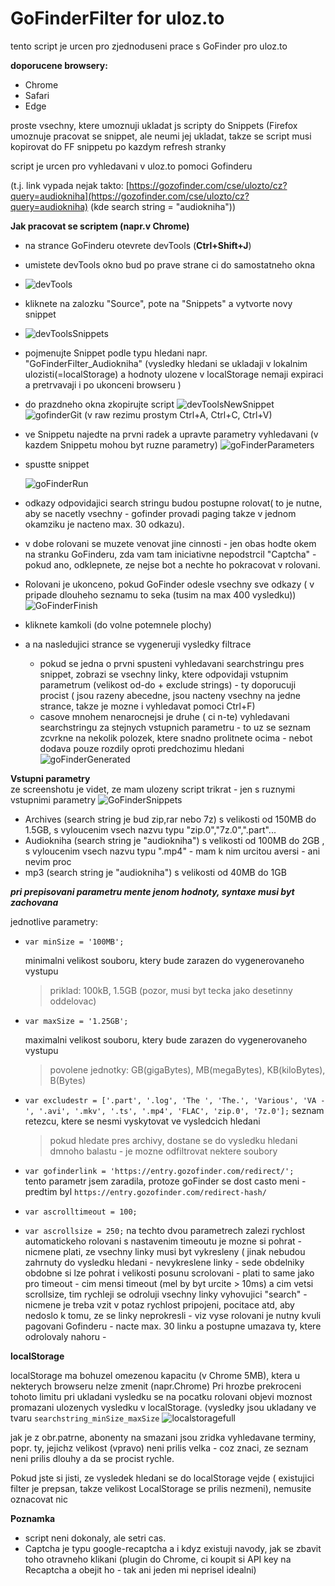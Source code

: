 # GoFinderFilter for uloz.to

tento script je urcen pro zjednoduseni prace s GoFinder pro uloz.to

**doporucene browsery:**
- Chrome
- Safari
- Edge

proste vsechny, ktere umoznuji ukladat js scripty do Snippets (Firefox umoznuje pracovat se snippet, ale neumi jej ukladat, takze se script musi kopirovat do FF snippetu po kazdym refresh stranky

script je urcen pro vyhledavani v uloz.to pomoci Gofinderu 

(t.j. link vypada nejak takto:
[https://gozofinder.com/cse/ulozto/cz?query=audiokniha](https://gozofinder.com/cse/ulozto/cz?query=audiokniha) (kde search string = "audiokniha"))

**Jak pracovat se scriptem (napr.v Chrome)**
- na strance GoFinderu otevrete devTools (**Ctrl+Shift+J**)

- umistete devTools okno bud po prave strane ci do samostatneho okna
-  
  ![devTools](https://user-images.githubusercontent.com/3242659/218735620-16a2d9e6-9020-444c-b514-547fc855139e.png)
  
- kliknete na zalozku "Source", pote na "Snippets" a vytvorte novy snippet
- 
  ![devToolsSnippets](https://user-images.githubusercontent.com/3242659/218737226-dccaac05-9106-4f13-89c7-2c7334372c26.png)
  
- pojmenujte Snippet podle typu hledani napr. "GoFinderFilter_Audiokniha" (vysledky hledani se ukladaji v lokalnim ulozisti(=localStorage) a hodnoty ulozene v localStorage nemaji expiraci a  pretrvavaji i po ukonceni browseru )

- do prazdneho okna zkopirujte script 
  ![devToolsNewSnippet](https://user-images.githubusercontent.com/3242659/218739768-176c52fa-9921-442d-9568-6608e7f9f49a.png)
  ![gofinderGit](https://user-images.githubusercontent.com/3242659/218740385-340e5ee3-f83c-4a96-840a-6c2f7e214a18.png) 
  (v raw rezimu prostym Ctrl+A, Ctrl+C, Ctrl+V) 
  
- ve Snippetu najedte na prvni radek a upravte parametry vyhledavani (v kazdem Snippetu mohou byt ruzne parametry)
  ![goFinderParameters](https://user-images.githubusercontent.com/3242659/218741829-294d541c-c5d4-4eca-9d09-5dc10a9d69d1.png)
  
- spustte snippet

  ![goFinderRun](https://user-images.githubusercontent.com/3242659/218742496-474f4680-6b8e-4804-8fdf-432f6c04bfe7.png)
  
- odkazy odpovidajici search stringu budou postupne rolovat( to je nutne, aby se nacetly vsechny - gofinder provadi paging takze v jednom okamziku je nacteno max. 30 odkazu).

- v dobe rolovani se muzete venovat jine cinnosti - jen obas hodte okem na stranku GoFinderu, zda vam tam iniciativne nepodstrcil "Captcha"  - pokud ano, odklepnete, ze nejse bot a nechte ho pokracovat v rolovani.

- Rolovani je ukonceno, pokud GoFinder odesle vsechny sve odkazy ( v pripade dlouheho seznamu to seka (tusim na max 400 vysledku))
  ![GoFinderFinish](https://user-images.githubusercontent.com/3242659/218745235-3d1b58e2-30d7-4f4b-8eeb-807b49750aaf.png)
  
- kliknete kamkoli (do volne potemnele plochy)

- a na nasledujici strance se vygeneruji vysledky filtrace
  - pokud se jedna o prvni spusteni vyhledavani searchstringu pres snippet, zobrazi se vsechny linky, ktere odpovidaji vstupnim parametrum (velikost od-do + exclude strings) - ty doporucuji procist ( jsou razeny abecedne, jsou nacteny vsechny na jedne strance, takze je mozne i vyhledavat pomoci Ctrl+F)
  - casove mnohem nenarocnejsi je druhe ( ci n-te) vyhledavani searchstringu za stejnych vstupnich parametru - to uz se seznam zcvrkne na nekolik polozek, ktere snadno prolitnete ocima - nebot dodava pouze rozdily oproti predchozimu hledani
  ![goFinderGenerated](https://user-images.githubusercontent.com/3242659/218747264-4a4b69f4-e020-482a-a4ea-4251c9b404d2.png)
  
  
**Vstupni parametry**  
ze screenshotu je videt, ze mam ulozeny script trikrat - jen s ruznymi vstupnimi parametry
![GoFinderSnippets](https://user-images.githubusercontent.com/3242659/218749864-b42d510d-48f2-4257-b059-eca562cf0792.png)
- Archives (search string je bud zip,rar nebo 7z) s velikosti od 150MB do 1.5GB, s vyloucenim vsech nazvu typu "zip.0","7z.0",".part"...
- Audiokniha  (search string je "audiokniha") s velikosti od 100MB do 2GB , s vyloucenim vsech nazvu typu ".mp4" - mam k nim urcitou aversi - ani nevim proc
- mp3 (search string je "audiokniha") s velikosti od 40MB do 1GB

**_pri prepisovani parametru mente jenom hodnoty, syntaxe musi byt zachovana_**

jednotlive parametry:
- ``var minSize = '100MB';``

  minimalni velikost souboru, ktery bude zarazen do vygenerovaneho vystupu
  > priklad: 100kB, 1.5GB (pozor, musi byt tecka jako desetinny oddelovac)
- ``var maxSize = '1.25GB';``  

  maximalni velikost souboru, ktery bude zarazen do vygenerovaneho vystupu
  > povolene jednotky: GB(gigaBytes), MB(megaBytes), KB(kiloBytes), B(Bytes)
- ``var excludestr = ['.part', '.log', 'The ', 'The.', 'Various', 'VA -', '.avi', '.mkv', '.ts', '.mp4', 'FLAC', 'zip.0', '7z.0'];``
  seznam retezcu, ktere se nesmi vyskytovat ve vysledcich hledani 
  > pokud hledate pres archivy, dostane se do vysledku hledani dmnoho balastu - je mozne odfiltrovat nektere soubory
- ``var gofinderlink = 'https://entry.gozofinder.com/redirect/';``  
  tento parametr jsem zaradila, protoze goFinder se dost casto meni - predtim byl ``https://entry.gozofinder.com/redirect-hash/``
- ``var ascrolltimeout = 100;``
- ``var ascrollsize = 250;``
  na techto dvou parametrech zalezi rychlost automatickeho rolovani 
  s nastavenim timeoutu je mozne si pohrat - nicmene plati, ze vsechny linky musi byt vykresleny ( jinak nebudou zahrnuty do vysledku hledani - nevykreslene linky - sede obdelniky
  obdobne si lze pohrat i velikosti posunu scrolovani - plati to same jako pro timeout -
  cim mensi timeout (mel by byt urcite > 10ms) a cim vetsi scrollsize, tim rychleji se odroluji vsechny linky vyhovujici "search" -
  nicmene je treba vzit v potaz rychlost pripojeni, pocitace atd, aby nedoslo k tomu, ze se linky neprokresli - viz vyse
  rolovani je nutny kvuli pagovani Gofinderu - nacte max. 30 linku a postupne umazava ty, ktere odrolovaly nahoru -

  
 **localStorage**
 
 localStorage ma bohuzel omezenou kapacitu (v Chrome 5MB), ktera u nekterych browseru nelze zmenit (napr.Chrome)
Pri hrozbe prekroceni tohoto limitu pri ukladani vysledku se na pocatku rolovani objevi moznost promazani ulozenych vysledku v localStorage.
(vysledky jsou ukladany ve tvaru ``searchstring_minSize_maxSize`` 
![localstoragefull](https://user-images.githubusercontent.com/3242659/218758981-34aa13cb-2018-48da-9810-46423df0f798.png)

jak je z obr.patrne, abonenty na smazani jsou zridka vyhledavane terminy, popr. ty, jejichz velikost (vpravo) neni prilis velka - coz znaci, ze seznam neni prilis dlouhy a da se procist rychle.

Pokud jste si jisti, ze vysledek hledani se do localStorage vejde ( existujici filter je prepsan, takze velikost LocalStorage se prilis nezmeni), nemusite oznacovat nic



**Poznamka**
- script neni dokonaly, ale setri cas.
- Captcha je typu google-recaptcha a i kdyz existuji navody, jak se zbavit toho otravneho klikani (plugin do Chrome, ci koupit si API key na Recaptcha a obejit ho - tak ani jeden mi neprisel idealni)





 

  


